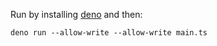Run by installing [deno](https://deno.land/) and then:

```
deno run --allow-write --allow-write main.ts
```
